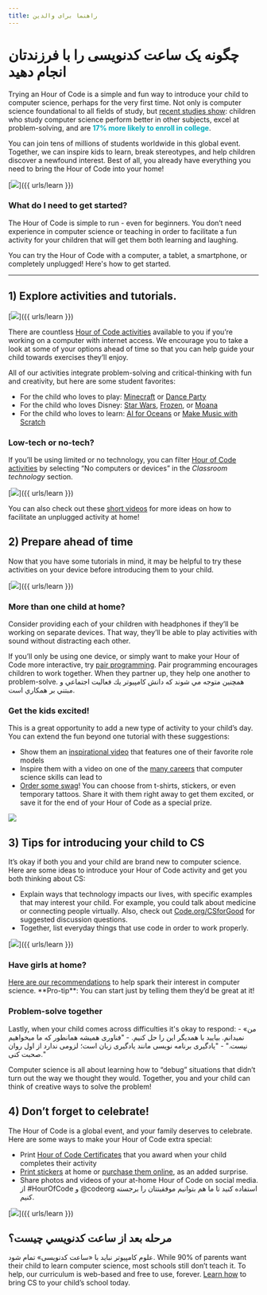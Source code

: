 ```yaml
---
title: راهنما برای والدین
---
```


# چگونه یک ساعت کدنویسی را با فرزندتان انجام دهید
Trying an Hour of Code is a simple and fun way to introduce your child to computer science, perhaps for the very first time. Not only is computer science foundational to all fields of study, but <a href="https://medium.com/@codeorg/cs-helps-students-outperform-in-school-college-and-workplace-66dd64a69536">recent studies show</a>: children who study computer science perform better in other subjects, excel at problem-solving, and are <font color="00adbc"><b>17% more likely to enroll in college</b></font>.

You can join tens of millions of students worldwide in this global event. Together, we can inspire kids to learn, break stereotypes, and help children discover a newfound interest. Best of all, you already have everything you need to bring the Hour of Code into your home!

[<img src="/images/fit-600/Marketing/mother-helping-her-daughter-use-a-laptop-4260325.jpg" />]({{ urls/learn }})

<h3>What do I need to get started?</h3>
The Hour of Code is simple to run - even for beginners. You don’t need experience in computer science or teaching in order to facilitate a fun activity for your children that will get them both learning and laughing.

You can try the Hour of Code with a computer, a tablet, a smartphone, or completely unplugged! Here's how to get started.

***

## 1) Explore activities and tutorials.

[<img src="/images/fit-600/tutorials.png" />]({{ urls/learn }})

There are countless <a href="https://hourofcode.com/us/learn">Hour of Code activities</a> available to you if you’re working on a computer with internet access. We encourage you to take a look at some of your options ahead of time so that you can help guide your child towards exercises they’ll enjoy.

All of our activities integrate problem-solving and critical-thinking with fun and creativity, but here are some student favorites:

- For the child who loves to play: <a href="https://code.org/minecraft">Minecraft</a> or <a href="https://code.org/dance">Dance Party</a>
- For the child who loves Disney: <a href="https://code.org/starwars">Star Wars</a>, <a href="https://studio.code.org/s/frozen/lesson/1/puzzle/1">Frozen</a>, or <a href="https://partners.disney.com/hour-of-code?cds&cmp=vanity%7Cnatural%7Cus%7Cmoanahoc%7C">Moana</a>
- For the child who loves to learn: <a href="https://code.org/oceans">AI for Oceans</a> or <a href="https://scratch.mit.edu/projects/editor/?tutorial=music&utm_source=codeorg">Make Music with Scratch</a>

<h3>Low-tech or no-tech?</h3>
If you’ll be using limited or no technology, you can filter <a href="https://hourofcode.com/us/learn">Hour of Code activities</a> by selecting “No computers or devices” in the <em>Classroom technology</em> section.

[<img src="/images/fit-500/Marketing/filtering-activities-hoc.jpg" />]({{ urls/learn }})

You can also check out these <a href="https://www.youtube.com/playlist?list=PLzdnOPI1iJNcpfa4LtbaIl35gqir_5XUu">short videos</a> for more ideas on how to facilitate an unplugged activity at home!

## 2) Prepare ahead of time
Now that you have some tutorials in mind, it may be helpful to try these activities on your device before introducing them to your child.

[<img src="/images/fit-600/Marketing/father-and-children-looking-at-a-laptop-4260749.jpg" />]({{ urls/learn }})

<h3>More than one child at home?</h3>
Consider providing each of your children with headphones if they’ll be working on separate devices. That way, they’ll be able to play activities with sound without distracting each other.

If you’ll only be using one device, or simply want to make your Hour of Code more interactive, try <a href="https://www.youtube.com/watch?v=vgkahOzFH2Q">pair programming</a>. Pair programming encourages children to work together. When they partner up, they help one another to problem-solve. همچنين متوجه مي شوند كه دانش كامپيوتر يك فعاليت اجتماعي و مبتني بر همكاري است.

<h3>Get the kids excited! </h3>
This is a great opportunity to add a new type of activity to your child’s day. You can extend the fun beyond one tutorial with these suggestions:

- Show them an <a href="https://www.youtube.com/playlist?list=PLzdnOPI1iJNcadqJAZnbDYShie4gLZQQJ">inspirational video</a> that features one of their favorite role models
- Inspire them with a video on one of the <a href="https://www.youtube.com/playlist?list=PLzdnOPI1iJNfpD8i4Sx7U0y2MccnrNZuP">many careers</a> that computer science skills can lead to
- <a href="https://store.code.org/">Order some swag</a>! You can choose from t-shirts, stickers, or even temporary tattoos. Share it with them right away to get them excited, or save it for the end of your Hour of Code as a special prize.

<a href="https://store.code.org/" target="_blank"><img src="/images/fit-500/Marketing/hourofcodestore.jpg"></a>

## 3) Tips for introducing your child to CS

It’s okay if both you and your child are brand new to computer science. Here are some ideas to introduce your Hour of Code activity and get you both thinking about CS:

- Explain ways that technology impacts our lives, with specific examples that may interest your child. For example, you could talk about medicine or connecting people virtually. Also, check out <a href="https://code.org/csforgood">Code.org/CSforGood</a> for suggested discussion questions.
- Together, list everyday things that use code in order to work properly.

[<img src="/images/fit-600/Marketing/girl-sitting-on-sofa-while-using-tablet-computer-4144035.jpg" />]({{ urls/learn }})

<h3>Have girls at home?</h3>
<a href="https://code.org/girls">Here are our recommendations</a> to help spark their interest in computer science. **Pro-tip**: You can start just by telling them they’d be great at it!

<h3>Problem-solve together</h3>
Lastly, when your child comes across difficulties it's okay to respond:
- «من نمیدانم. بیایید با همدیگر این را حل کنیم.
- "فناوری همیشه همانطور که ما میخواهیم نیست."
- "یادگیری برنامه نویسی مانند یادگیری زبان است؛ لزومی ندارد از اول روان صحبت کنی."

Computer science is all about learning how to “debug” situations that didn’t turn out the way we thought they would. Together, you and your child can think of creative ways to solve the problem!


## 4) Don’t forget to celebrate!

The Hour of Code is a global event, and your family deserves to celebrate. Here are some ways to make your Hour of Code extra special:

- Print <a href="https://staging.code.org/certificates">Hour of Code Certificates</a> that you award when your child completes their activity
- <a href="https://staging.hourofcode.com/us/promote/resources#stickers">Print stickers</a> at home or <a href="https://store.code.org/">purchase them online</a>, as an added surprise.
- Share photos and videos of your at-home Hour of Code on social media. از #HourOfCode و @codeorg استفاده کنید تا ما هم بتوانیم موفقیتتان را برجسته کنیم.

[<img src="/images/fit-600/Marketing/g8TUlHzF.jpeg" />]({{ urls/learn }})

<h2>مرحله بعد از ساعت كدنويسي چيست؟</h2>

علوم کامپیوتر نباید با «ساعت کدنویسی» تمام شود. While 90% of parents want their child to learn computer science, most schools still don’t teach it. To help, our curriculum is web-based and free to use, forever. <a href="https://code.org/yourschool">Learn how</a> to bring CS to your child’s school today.